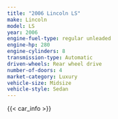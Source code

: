 ```yaml
---
title: "2006 Lincoln LS"
make: Lincoln
model: LS
year: 2006
engine-fuel-type: regular unleaded
engine-hp: 280
engine-cylinders: 8
transmission-type: Automatic
driven-wheels: Rear wheel drive
number-of-doors: 4
market-category: Luxury
vehicle-size: Midsize
vehicle-style: Sedan
---
```


{{< car_info >}}
